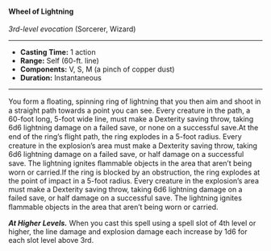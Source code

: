 #### Wheel of Lightning
*3rd-level evocation* (Sorcerer, Wizard)
___
- **Casting Time:** 1 action
- **Range:** Self (60-ft. line)
- **Components:** V, S, M (a pinch of copper dust)
- **Duration:** Instantaneous
---
You form a ﬂoating, spinning ring of lightning that you then aim and shoot in a straight path towards a point you can see. Every creature in the path, a 60-foot long, 5-foot wide line, must make a Dexterity saving throw, taking 6d6 lightning damage on a failed save, or none on a successful save.At the end of the ring’s ﬂight path, the ring explodes in a 5-foot radius. Every creature in the explosion’s area must make a Dexterity saving throw, taking 6d6 lightning damage on a failed save, or half damage on a successful save. The lightning ignites ﬂammable objects in the area that aren’t being worn or carried.If the ring is blocked by an obstruction, the ring explodes at the point of impact in a 5-foot radius. Every creature in the explosion’s area must make a Dexterity saving throw, taking 6d6 lightning damage on a failed save, or half damage on a successful save. The lightning ignites ﬂammable objects in the area that aren’t being worn or carried.

***At Higher Levels.*** When you cast this spell using a spell slot of 4th level or higher, the line damage and explosion damage each increase by 1d6 for each slot level above 3rd.
